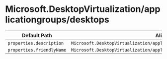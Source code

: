 # Microsoft.DesktopVirtualization/applicationgroups/desktops

| Default Path | Alias |
|---|---|
| `properties.description` | `Microsoft.DesktopVirtualization/applicationGroups/desktops/description` |
| `properties.friendlyName` | `Microsoft.DesktopVirtualization/applicationGroups/desktops/friendlyName` |

